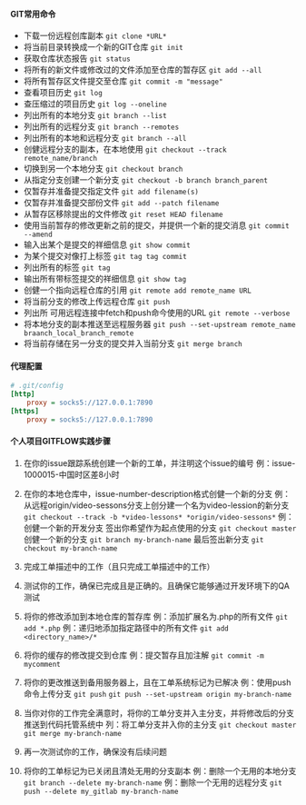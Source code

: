 #### GIT常用命令
- 下载一份远程创库副本
	`git clone *URL*`
- 将当前目录转换成一个新的GIT仓库
	`git init`
- 获取仓库状态报告
	`git status`
- 将所有的新文件或修改过的文件添加至仓库的暂存区
	`git add --all`
- 将所有暂存区文件提交至仓库
	`git commit -m "message"`
- 查看项目历史
	`git log`
- 查压缩过的项目历史
	`git log --oneline`
- 列出所有的本地分支
	`git branch --list`
- 列出所有的远程分支
	`git branch --remotes`
- 列出所有的本地和远程分支
	`git branch --all`
- 创健远程分支的副本，在本地使用
	`git checkout --track remote_name/branch`
- 切换到另一个本地分支
	`git checkout branch`
- 从指定分支创建一个新分支
	`git checkout -b branch branch_parent`
- 仅暂存并准备提交指定文件
	`git add filename(s)`
- 仅暂存并准备提交部份文件
	`git add --patch filename`
- 从暂存区移除提出的文件修改
	`git reset HEAD filename`
- 使用当前暂存的修改更新之前的提交，并提供一个新的提交消息
	`git commit --amend`
- 输入出某个是提交的祥细信息
	`git show commit`
- 为某个提交对像打上标签
	`git tag tag commit`
- 列出所有的标签
	`git tag`
- 输出所有带标签提交的祥细信息
	`git show tag`
- 创健一个指向远程仓库的引用
	`git remote add remote_name URL`
- 将当前分支的修改上传远程仓库
	`git push`
- 列出所 可用远程连接中fetch和push命今使用的URL
	`git remote --verbose`
- 将本地分支的副本推送至远程服务器
	`git push --set-upstream remote_name braanch_local_branch_remote`
- 将当前存储在另一分支的提交并入当前分支
	`git merge branch`

#### 代理配置
```INI
# .git/config
[http]
	proxy = socks5://127.0.0.1:7890
[https]
	proxy = socks5://127.0.0.1:7890
```

#### 个人项目GITFLOW实践步骤
1. 在你的issue跟踪系统创建一个新的工单，并注明这个issue的编号
	例：issue-1000015-中国时区差8小时
2. 在你的本地仓库中，issue-number-description格式创健一个新的分支
	例：从远程origin/video-sessons分支上创分建一个名为video-lession的新分支
	`git checkout --track -b *video-lessons* *origin/video-sessons*`
	例：创健一个新的开发分支
	签出你希望作为起点使用的分支
	`git checkout master`
	创健一个新的分支
	`git branch my-branch-name`
	最后签出新分支
	`git checkout my-branch-name`

3. 完成工单描述中的工作（且只完成工单描述中的工作）
4. 测试你的工作，确保已完成且是正确的。且确保它能够通过开发环境下的QA测试
5. 将你的修改添加到本地仓库的暂存库
	例：添加扩展名为.php的所有文件
	`git add *.php`
	例：递归地添加指定路径中的所有文件
	`git add <directory_name>/*`

6. 将你的缓存的修改提交到仓库
	例：提交暂存且加注解
	`git commit -m mycomment`
7. 将你的更改推送到备用服务器上，且在工单系统标记为已解决
	例：使用push命令上传分支
	`git push`
	`git push --set-upstream origin my-branch-name`

8. 当你对你的工作完全满意时，将你的工单分支并入主分支，并将修改后的分支推送到代码托管系统中
	列：将工单分支并入你的主分支
	`git checkout master`
	`git merge my-branch-name`

9. 再一次测试你的工作，确保没有后续问题
10. 将你的工单标记为已关闭且清处无用的分支副本
	例：删除一个无用的本地分支
	`git branch --delete my-branch-name`
	例：删除一个无用的远程分支
	`git push --delete my_gitlab my-branch-name`
